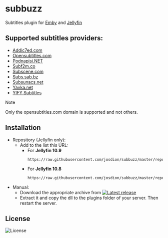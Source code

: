 # subbuzz
Subtitles plugin for [Emby](https://emby.media/) and [Jellyfin](https://jellyfin.org/)

## Supported subtitles providers:
* [Addic7ed.com](https://www.addic7ed.com)
* [Opensubtitles.com](https://www.opensubtitles.com)
* [Podnapisi.NET](https://www.podnapisi.net)
* [Subf2m.co](https://subf2m.co)
* [Subscene.com](https://www.subscene.com)
* [Subs.sab.bz](https://subs.sab.bz)
* [Subsunacs.net](https://subsunacs.net)
* [Yavka.net](https://www.yavka.net)
* [YIFY Subtitles](https://yifysubtitles.live)
> [!NOTE]
> Only the opensubtitles.com domain is supported and not others.
## Installation
- Repository (Jellyfin only):
  - Add to the list this URL:
    - For **Jellyfin 10.9**
      ```
      https://raw.githubusercontent.com/josdion/subbuzz/master/repo/jellyfin_10.9.json
      ```
    - For **Jellyfin 10.8**
      ```
      https://raw.githubusercontent.com/josdion/subbuzz/master/repo/jellyfin_10.8.json
      ```
- Manual:
  - Download the appropriate archive from [![Latest release](https://badgen.net/github/release/josdion/subbuzz)](https://github.com/josdion/subbuzz/releases)
  - Extract it and copy the dll to the plugins folder of your server. Then restart the server.    

## License
![License](https://img.shields.io/github/license/josdion/subbuzz.svg)
